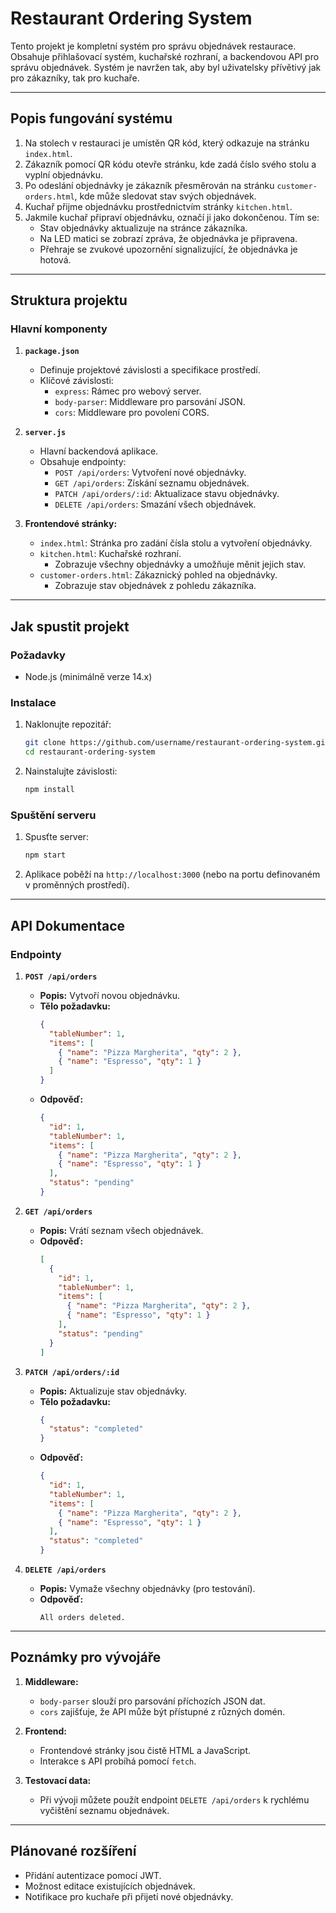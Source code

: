 # Restaurant Ordering System

Tento projekt je kompletní systém pro správu objednávek restaurace. Obsahuje přihlašovací systém, kuchařské rozhraní, a backendovou API pro správu objednávek. Systém je navržen tak, aby byl uživatelsky přívětivý jak pro zákazníky, tak pro kuchaře.

---

## Popis fungování systému

1. Na stolech v restauraci je umístěn QR kód, který odkazuje na stránku `index.html`.
2. Zákazník pomocí QR kódu otevře stránku, kde zadá číslo svého stolu a vyplní objednávku.
3. Po odeslání objednávky je zákazník přesměrován na stránku `customer-orders.html`, kde může sledovat stav svých objednávek.
4. Kuchař přijme objednávku prostřednictvím stránky `kitchen.html`.
5. Jakmile kuchař připraví objednávku, označí ji jako dokončenou. Tím se:
   - Stav objednávky aktualizuje na stránce zákazníka.
   - Na LED matici se zobrazí zpráva, že objednávka je připravena.
   - Přehraje se zvukové upozornění signalizující, že objednávka je hotová.

---

## Struktura projektu

### Hlavní komponenty

1. **`package.json`**
   - Definuje projektové závislosti a specifikace prostředí.
   - Klíčové závislosti:
     - `express`: Rámec pro webový server.
     - `body-parser`: Middleware pro parsování JSON.
     - `cors`: Middleware pro povolení CORS.

2. **`server.js`**
   - Hlavní backendová aplikace.
   - Obsahuje endpointy:
     - `POST /api/orders`: Vytvoření nové objednávky.
     - `GET /api/orders`: Získání seznamu objednávek.
     - `PATCH /api/orders/:id`: Aktualizace stavu objednávky.
     - `DELETE /api/orders`: Smazání všech objednávek.

3. **Frontendové stránky:**
   - `index.html`: Stránka pro zadání čísla stolu a vytvoření objednávky.
   - `kitchen.html`: Kuchařské rozhraní.
     - Zobrazuje všechny objednávky a umožňuje měnit jejich stav.
   - `customer-orders.html`: Zákaznický pohled na objednávky.
     - Zobrazuje stav objednávek z pohledu zákazníka.

---

## Jak spustit projekt

### Požadavky

- Node.js (minimálně verze 14.x)

### Instalace

1. Naklonujte repozitář:

   ```bash
   git clone https://github.com/username/restaurant-ordering-system.git
   cd restaurant-ordering-system
   ```

2. Nainstalujte závislosti:

   ```bash
   npm install
   ```

### Spuštění serveru

1. Spusťte server:

   ```bash
   npm start
   ```

2. Aplikace poběží na `http://localhost:3000` (nebo na portu definovaném v proměnných prostředí).

---

## API Dokumentace

### Endpointy

1. **`POST /api/orders`**
   - **Popis:** Vytvoří novou objednávku.
   - **Tělo požadavku:**
     ```json
     {
       "tableNumber": 1,
       "items": [
         { "name": "Pizza Margherita", "qty": 2 },
         { "name": "Espresso", "qty": 1 }
       ]
     }
     ```
   - **Odpověď:**
     ```json
     {
       "id": 1,
       "tableNumber": 1,
       "items": [
         { "name": "Pizza Margherita", "qty": 2 },
         { "name": "Espresso", "qty": 1 }
       ],
       "status": "pending"
     }
     ```

2. **`GET /api/orders`**
   - **Popis:** Vrátí seznam všech objednávek.
   - **Odpověď:**
     ```json
     [
       {
         "id": 1,
         "tableNumber": 1,
         "items": [
           { "name": "Pizza Margherita", "qty": 2 },
           { "name": "Espresso", "qty": 1 }
         ],
         "status": "pending"
       }
     ]
     ```

3. **`PATCH /api/orders/:id`**
   - **Popis:** Aktualizuje stav objednávky.
   - **Tělo požadavku:**
     ```json
     {
       "status": "completed"
     }
     ```
   - **Odpověď:**
     ```json
     {
       "id": 1,
       "tableNumber": 1,
       "items": [
         { "name": "Pizza Margherita", "qty": 2 },
         { "name": "Espresso", "qty": 1 }
       ],
       "status": "completed"
     }
     ```

4. **`DELETE /api/orders`**
   - **Popis:** Vymaže všechny objednávky (pro testování).
   - **Odpověď:**
     ```text
     All orders deleted.
     ```

---

## Poznámky pro vývojáře

1. **Middleware:**
   - `body-parser` slouží pro parsování příchozích JSON dat.
   - `cors` zajišťuje, že API může být přístupné z různých domén.

2. **Frontend:**
   - Frontendové stránky jsou čistě HTML a JavaScript.
   - Interakce s API probíhá pomocí `fetch`.

3. **Testovací data:**
   - Při vývoji můžete použít endpoint `DELETE /api/orders` k rychlému vyčištění seznamu objednávek.

---

## Plánované rozšíření

- Přidání autentizace pomocí JWT.
- Možnost editace existujících objednávek.
- Notifikace pro kuchaře při přijetí nové objednávky.


